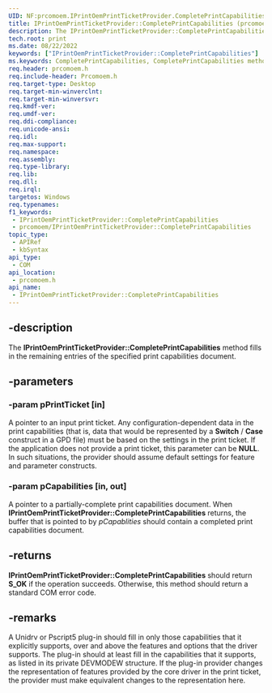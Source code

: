 ```yaml
---
UID: NF:prcomoem.IPrintOemPrintTicketProvider.CompletePrintCapabilities
title: IPrintOemPrintTicketProvider::CompletePrintCapabilities (prcomoem.h)
description: The IPrintOemPrintTicketProvider::CompletePrintCapabilities method fills in the remaining entries of the specified print capabilities document.
tech.root: print
ms.date: 08/22/2022
keywords: ["IPrintOemPrintTicketProvider::CompletePrintCapabilities"]
ms.keywords: CompletePrintCapabilities, CompletePrintCapabilities method [Print Devices], CompletePrintCapabilities method [Print Devices],IPrintOemPrintTicketProvider interface, IPrintOemPrintTicketProvider interface [Print Devices],CompletePrintCapabilities method, IPrintOemPrintTicketProvider.CompletePrintCapabilities, IPrintOemPrintTicketProvider::CompletePrintCapabilities, prcomoem/IPrintOemPrintTicketProvider::CompletePrintCapabilities, print.iprintoemprintticketprovider_completeprintcapabilities, print_ticket-package_75d63289-6e10-4731-a2b1-16f396f21d62.xml
req.header: prcomoem.h
req.include-header: Prcomoem.h
req.target-type: Desktop
req.target-min-winverclnt: 
req.target-min-winversvr: 
req.kmdf-ver: 
req.umdf-ver: 
req.ddi-compliance: 
req.unicode-ansi: 
req.idl: 
req.max-support: 
req.namespace: 
req.assembly: 
req.type-library: 
req.lib: 
req.dll: 
req.irql: 
targetos: Windows
req.typenames: 
f1_keywords:
 - IPrintOemPrintTicketProvider::CompletePrintCapabilities
 - prcomoem/IPrintOemPrintTicketProvider::CompletePrintCapabilities
topic_type:
 - APIRef
 - kbSyntax
api_type:
 - COM
api_location:
 - prcomoem.h
api_name:
 - IPrintOemPrintTicketProvider::CompletePrintCapabilities
---
```


## -description

The **IPrintOemPrintTicketProvider::CompletePrintCapabilities** method fills in the remaining entries of the specified print capabilities document.

## -parameters

### -param pPrintTicket [in]

A pointer to an input print ticket. Any configuration-dependent data in the print capabilities (that is, data that would be represented by a **Switch** / **Case** construct in a GPD file) must be based on the settings in the print ticket. If the application does not provide a print ticket, this parameter can be **NULL**. In such situations, the provider should assume default settings for feature and parameter constructs.

### -param pCapabilities [in, out]

A pointer to a partially-complete print capabilities document. When **IPrintOemPrintTicketProvider::CompletePrintCapabilities** returns, the buffer that is pointed to by *pCapablities* should contain a completed print capabilities document.

## -returns

**IPrintOemPrintTicketProvider::CompletePrintCapabilities** should return **S_OK** if the operation succeeds. Otherwise, this method should return a standard COM error code.

## -remarks

A Unidrv or Pscript5 plug-in should fill in only those capabilities that it explicitly supports, over and above the features and options that the driver supports. The plug-in should at least fill in the capabilities that it supports, as listed in its private DEVMODEW structure. If the plug-in provider changes the representation of features provided by the core driver in the print ticket, the provider must make equivalent changes to the representation here.
